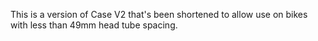 This is a version of Case V2 that's been shortened to allow use on bikes with less than 49mm head tube spacing. 